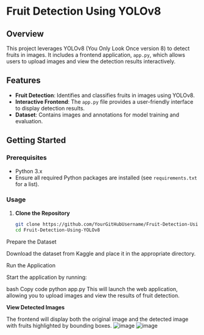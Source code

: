 
# Fruit Detection Using YOLOv8

## Overview

This project leverages YOLOv8 (You Only Look Once version 8) to detect fruits in images. It includes a frontend application, `app.py`, which allows users to upload images and view the detection results interactively.

## Features

- **Fruit Detection**: Identifies and classifies fruits in images using YOLOv8.
- **Interactive Frontend**: The `app.py` file provides a user-friendly interface to display detection results.
- **Dataset**: Contains images and annotations for model training and evaluation.

## Getting Started

### Prerequisites

- Python 3.x
- Ensure all required Python packages are installed (see `requirements.txt` for a list).

### Usage

1. **Clone the Repository**

   ```bash
   git clone https://github.com/YourGitHubUsername/Fruit-Detection-Using-YOLOv8.git
   cd Fruit-Detection-Using-YOLOv8
Prepare the Dataset

Download the dataset from Kaggle and place it in the appropriate directory.

Run the Application

Start the application by running:

bash
Copy code
python app.py
This will launch the web application, allowing you to upload images and view the results of fruit detection.

**View Detected Images**

The frontend will display both the original image and the detected image with fruits highlighted by bounding boxes.
![image](https://github.com/user-attachments/assets/4ed274af-dadf-4444-8205-796f9a7f395a)
![image](https://github.com/user-attachments/assets/9b952f40-196b-4a4d-8fe7-2fc0d4b3344c)




